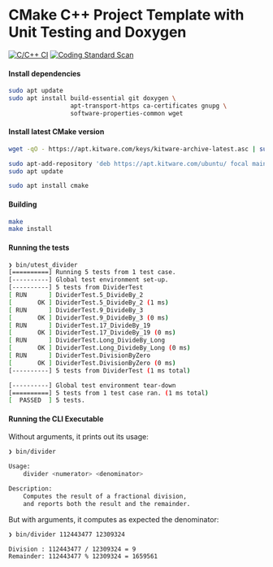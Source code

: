 # CMake C++ Project Template with Unit Testing and Doxygen

[![C/C++ CI](https://github.com/federicozappone/cmake_project_template/actions/workflows/c-cpp.yml/badge.svg)](https://github.com/federicozappone/cmake_project_template/actions/workflows/c-cpp.yml)
[![Coding Standard Scan](https://github.com/federicozappone/cmake_project_template/actions/workflows/codeql.yml/badge.svg)](https://github.com/federicozappone/cmake_project_template/actions/workflows/codeql.yml)
#### Install dependencies

```bash
sudo apt update
sudo apt install build-essential git doxygen \
                 apt-transport-https ca-certificates gnupg \
                 software-properties-common wget
```

#### Install latest CMake version

```bash
wget -qO - https://apt.kitware.com/keys/kitware-archive-latest.asc | sudo apt-key add -
```

```bash
sudo apt-add-repository 'deb https://apt.kitware.com/ubuntu/ focal main'
sudo apt update
```

```bash
sudo apt install cmake
```

#### Building

```bash
make
make install
```

#### Running the tests

```bash
❯ bin/utest_divider
[==========] Running 5 tests from 1 test case.
[----------] Global test environment set-up.
[----------] 5 tests from DividerTest
[ RUN      ] DividerTest.5_DivideBy_2
[       OK ] DividerTest.5_DivideBy_2 (1 ms)
[ RUN      ] DividerTest.9_DivideBy_3
[       OK ] DividerTest.9_DivideBy_3 (0 ms)
[ RUN      ] DividerTest.17_DivideBy_19
[       OK ] DividerTest.17_DivideBy_19 (0 ms)
[ RUN      ] DividerTest.Long_DivideBy_Long
[       OK ] DividerTest.Long_DivideBy_Long (0 ms)
[ RUN      ] DividerTest.DivisionByZero
[       OK ] DividerTest.DivisionByZero (0 ms)
[----------] 5 tests from DividerTest (1 ms total)

[----------] Global test environment tear-down
[==========] 5 tests from 1 test case ran. (1 ms total)
[  PASSED  ] 5 tests.
```

#### Running the CLI Executable

Without arguments, it prints out its usage:

```bash
❯ bin/divider

Usage:
	divider <numerator> <denominator>

Description:
	Computes the result of a fractional division,
	and reports both the result and the remainder.
```

But with arguments, it computes as expected the denominator:

```bash
❯ bin/divider 112443477 12309324

Division : 112443477 / 12309324 = 9
Remainder: 112443477 % 12309324 = 1659561
```
